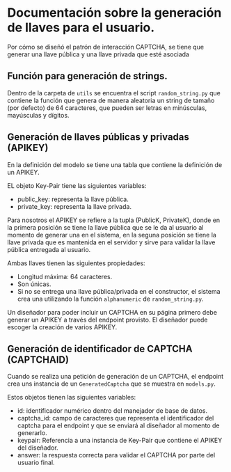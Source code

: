 # Documentación sobre la generación de llaves para el usuario.
Por cómo se diseñó el patrón de interacción CAPTCHA, se tiene que generar una llave pública 
y una llave privada que esté asociada 

## Función para generación de strings.
Dentro de la carpeta de `utils` se encuentra el script `random_string.py` que contiene la función que genera de manera aleatoria un string de tamaño (por defecto) de 64 caracteres, que pueden ser letras en minúsculas, mayúsculas y dígitos. 

## Generación de llaves públicas y privadas (APIKEY)
En la definición del modelo se tiene una tabla que contiene la definición de un APIKEY. 

EL objeto Key-Pair tiene las siguientes variables:
- public_key: representa la llave pública.
- private_key: representa la llave privada.

Para nosotros el APIKEY se refiere a la tupla (PublicK, PrivateK), donde en la primera posición se tiene la llave pública que se le da al usuario al momento de generar una en el sistema, en la seguna posición se tiene la llave privada que es mantenida en el servidor y sirve para validar la llave pública entregada al usuario.

Ambas llaves tienen las siguientes propiedades:
- Longitud máxima: 64 caracteres.
- Son únicas.
- Si no se entrega una llave pública/privada en el constructor, el sistema crea una utilizando la función `alphanumeric` de `random_string.py`.

Un diseñador para poder incluir un CAPTCHA en su página primero debe generar un APIKEY a través del endpoint provisto. El diseñador puede escoger la creación de varios APIKEY.


## Generación de identificador de CAPTCHA (CAPTCHAID)

Cuando se realiza una petición de generación de un CAPTCHA, el endpoint crea uns instancia de un `GeneratedCaptcha` que se muestra en `models.py`. 

Estos objetos tienen las siguientes variables:
- id: identificador numérico dentro del manejador de base de datos.
- captcha_id: campo de caracteres que representa el identificador del captcha para el endpoint y que se enviará al diseñador al momento de generarlo.
- keypair: Referencia a una instancia de Key-Pair que contiene el APIKEY del diseñador.
- answer: la respuesta correcta para validar el CAPTCHA por parte del usuario final.

